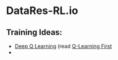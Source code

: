 # DataRes-RL.io

## Training Ideas:
* [Deep Q Learning](https://huggingface.co/learn/deep-rl-course/en/unit3/deep-q-algorithm) (read [Q-Learning First](https://huggingface.co/learn/deep-rl-course/en/unit2/q-learning)
* 
